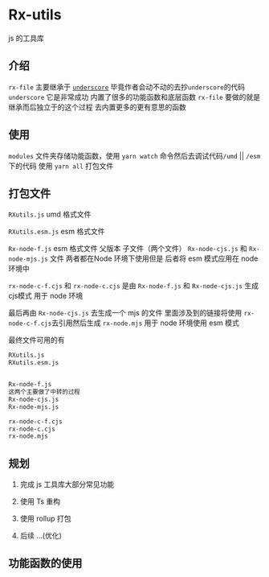 # Rx-utils

js 的工具库

## 介绍

`rx-file` 主要继承于 [`underscore`](https://github.com/jashkenas/underscore/) 毕竟作者会动不动的去抄`underscore`的代码 `underscore` 它是非常成功 内置了很多的功能函数和底层函数 `rx-file` 要做的就是继承而后独立于的这个过程 去内置更多的更有意思的函数

## 使用
`modules` 文件夹存储功能函数，使用 `yarn watch` 命令然后去调试代码`/umd` || `/esm`下的代码
使用 `yarn all` 打包文件

## 打包文件

`RXutils.js` umd 格式文件

`RXutils.esm.js` esm 格式文件

`Rx-node-f.js` esm 格式文件 父版本 子文件（两个文件） `Rx-node-cjs.js` 和 `Rx-node-mjs.js` 文件 两者都在Node 环境下使用但是 后者将 esm 模式应用在 node 环境中

`rx-node-c-f.cjs` 和 `rx-node-c.cjs` 是由 `Rx-node-f.js` 和 `Rx-node-cjs.js` 生成 cjs模式 用于 node 环境

最后再由 `Rx-node-cjs.js` 去生成一个 mjs 的文件 里面涉及到的链接将使用 `rx-node-c-f.cjs`去引用然后生成 `rx-node.mjs` 用于 node 环境使用 esm 模式


最终文件可用的有

~~~txt
RXutils.js 
RXutils.esm.js


Rx-node-f.js
这两个主要做了中转的过程
Rx-node-cjs.js  
Rx-node-mjs.js

rx-node-c-f.cjs
rx-node-c.cjs
rx-node.mjs
~~~

## 规划 

1. 完成 js 工具库大部分常见功能

2. 使用 Ts 重构

3. 使用 rollup 打包

4. 后续 ...(优化)

## 功能函数的使用
